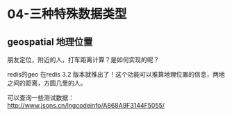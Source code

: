 # 04-三种特殊数据类型


## geospatial 地理位置

朋友定位，附近的人，打车距离计算？是如何实现的呢？

redis的geo 在redis 3.2 版本就推出了！这个功能可以推算地理位置的信息，两地之间的距离，方圆几里的人。

可以查询一些测试数据：http://www.jsons.cn/lngcodeinfo/A868A9F3144F5055/


